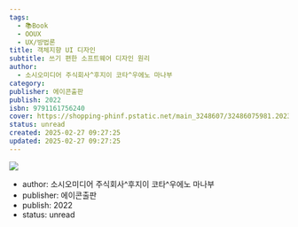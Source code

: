 ```yaml
---
tags:
  - 📚Book
  - OOUX
  - UX/방법론
title: 객체지향 UI 디자인
subtitle: 쓰기 편한 소프트웨어 디자인 원리
author:
  - 소시오미디어 주식회사^후지이 코타^우에노 마나부
category: 
publisher: 에이콘출판
publish: 2022
isbn: 9791161756240
cover: https://shopping-phinf.pstatic.net/main_3248607/32486075981.20230711114207.jpg
status: unread
created: 2025-02-27 09:27:25
updated: 2025-02-27 09:27:25
---
```


![](https://shopping-phinf.pstatic.net/main_3248607/32486075981.20230711114207.jpg)


- author: 소시오미디어 주식회사^후지이 코타^우에노 마나부
- publisher: 에이콘출판
- publish: 2022
- status: unread